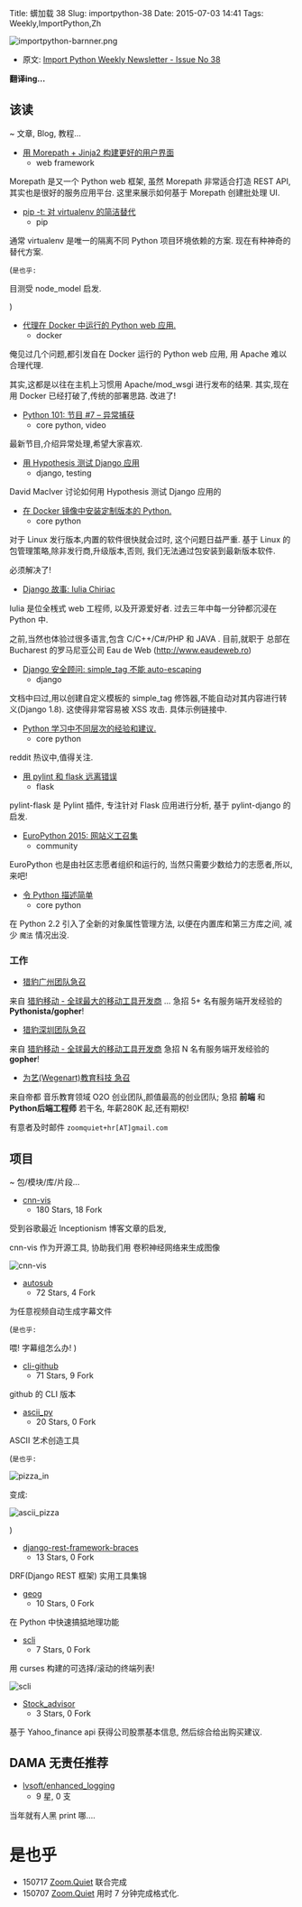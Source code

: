 Title: 蠎加载 38
Slug: importpython-38
Date: 2015-07-03 14:41
Tags: Weekly,ImportPython,Zh

![importpython-barnner.png](http://zoomq.qiniudn.com/ZQCollection/snap/importpython-barnner.png?imageView2/2/h/210)


- 原文: [Import Python Weekly Newsletter - Issue No 38](http://importpython.com/newsletter/no/38/)


**翻译ing...**

## 该读
~ 文章, Blog, 教程...

- [用 Morepath + Jinja2 构建更好的用户界面](http://blog.startifact.com/posts/morepath-batching-example.html)
    - web framework

Morepath 是又一个 Python web 框架,
虽然 Morepath 非常适合打造 REST API,
其实也是很好的服务应用平台.
这里来展示如何基于 Morepath 创建批处理 UI.



- [pip -t: 对 virtualenv 的简洁替代](http://blog.zoomeranalytics.com/pip-install-t/)
    - pip

通常 virtualenv 是唯一的隔离不同 Python 项目环境依赖的方案.
现在有种神奇的替代方案.

(`是也乎:`

目测受 node_model 启发.

)

- [代理在 Docker 中运行的 Python web 应用.](http://blog.dscpl.com.au/2015/06/proxying-to-python-web-application.html)
    - docker

俺见过几个问题,都引发自在 Docker 运行的 Python web 应用,
用 Apache 难以合理代理.

其实,这都是以往在主机上习惯用 Apache/mod_wsgi 进行发布的结果.
其实,现在用 Docker 已经打破了,传统的部署思路.
改进了!

- [Python 101: 节目 #7 – 异常捕获](http://feedproxy.google.com/~r/TheMouseVsThePython/~3/V8q86BPZaOs/)
    - core python, video

最新节目,介绍异常处理,希望大家喜欢.

- [用 Hypothesis 测试 Django 应用](https://skillsmatter.com/skillscasts/6475-testing-django-applications-using-hypothesis)
    - django, testing

David MacIver 
讨论如何用 Hypothesis 测试 Django 应用的
 

- [在 Docker 镜像中安装定制版本的 Python.](http://blog.dscpl.com.au/2015/06/installing-custom-python-version-into.html)
    - core python

对于 Linux 发行版本,内置的软件很快就会过时,
这个问题日益严重.
基于 Linux 的包管理策略,除非发行商,升级版本,否则,
我们无法通过包安装到最新版本软件.

必须解决了!

- [Django 故事: Iulia Chiriac](http://blog.djangogirls.org/post/122760203063)

Iulia 是位全桟式 web 工程师,
以及开源爱好者.
过去三年中每一分钟都沉浸在 Python 中.

之前,当然也体验过很多语言,包含 C/C++/C#/PHP 和 JAVA .
目前,就职于 总部在 Bucharest 的罗马尼亚公司 Eau de Web (http://www.eaudeweb.ro)

- [Django 安全顾问: simple_tag 不能 auto-escaping](https://www.djangoproject.com/weblog/2015/jun/29/simple_tag-security-advisory/)
    - django

文档中曰过,用以创建自定义模板的 simple_tag
修饰器,不能自动对其内容进行转义(Django 1.8).
这使得非常容易被 XSS 攻击.
具体示例链接中.

- [Python 学习中不同层次的经验和建议.](http://www.reddit.com/r/Python/comments/3bcfba/learning_resource_at_intermediate_to_advanced/)
    - core python

reddit 热议中,值得关注.

- [用 pylint 和 flask 远离错误](https://github.com/jschaf/pylint-flask)
    - flask

pylint-flask 是 Pylint 插件,
专注针对 Flask 应用进行分析,
基于 pylint-django 的启发.


- [EuroPython 2015: 网站义工召集](http://blog.europython.eu/post/122845271022)
    - community

EuroPython 也是由社区志愿者组织和运行的,
当然只需要少数给力的志愿者,所以,来吧!

- [令 Python 描述简单](http://www.smallsurething.com/python-descriptors-made-simple/)
    - core python

在 Python 2.2 引入了全新的对象属性管理方法,
以便在内置库和第三方库之间,
减少 `魔法` 情况出没.



### 工作

-   [猎豹广州团队急召](https://github.com/cheetahmobile/CMBM/wiki/BmGzHr)

来自 [猎豹移动 - 全球最大的移动工具开发商](http://www.cmcm.com/zh-cn/cm-backup/) ...
急招 5+ 名有服务端开发经验的 **Pythonista/gopher**!


-   [猎豹深圳团队急召](https://github.com/cheetahmobile/CMBM/wiki/BmSzHr)

来自 [猎豹移动 - 全球最大的移动工具开发商](http://www.cmcm.com/zh-cn/cm-backup/)
急招 N 名有服务端开发经验的 **gopher**!


- [为艺(Wegenart)教育科技 急召](https://github.com/ZoomQuiet/zoomquiet/wiki/Hr4Wegenart)

来自帝都 音乐教育领域 O2O 创业团队,颜值最高的创业团队;
急招 **前端** 和 **Python后端工程师** 若干名, 年薪280K 起,还有期权!

有意者及时邮件 `zoomquiet+hr[AT]gmail.com`


## 项目
~ 包/模块/库/片段...


- [cnn-vis](https://github.com/jcjohnson/cnn-vis)
    - 180 Stars, 18 Fork

受到谷歌最近 Inceptionism 
博客文章的启发,

cnn-vis 作为开源工具, 协助我们用 卷积神经网络来生成图像

![cnn-vis](https://camo.githubusercontent.com/2c76373d72fa266e8a4c614e4b301c48cf1c10b0/687474703a2f2f63732e7374616e666f72642e6564752f70656f706c652f6a636a6f686e732f636e6e2d7669732d6578616d706c65732f6578616d706c6531322e706e67)

- [autosub](https://github.com/agermanidis/autosub)
    - 72 Stars, 4 Fork

为任意视频自动生成字幕文件

(`是也乎:`

喂! 字幕组怎么办!
)

- [cli-github](https://github.com/harshasrinivas/cli-github)
    - 71 Stars, 9 Fork

github 的 CLI 版本

- [ascii_py](https://github.com/ProfOak/ascii_py)
    - 20 Stars, 0 Fork

ASCII 艺术创造工具

(`是也乎:`

![pizza_in](https://raw.githubusercontent.com/ProfOak/ascii_py/master/Media/pizza_in.jpg)

变成:

![ascii_pizza](https://raw.githubusercontent.com/ProfOak/ascii_py/master/Media/ayy_lmao_pizza.jpg)

)

- [django-rest-framework-braces](https://github.com/dealertrack/django-rest-framework-braces)
    - 13 Stars, 0 Fork

DRF(Django REST 框架) 实用工具集锦

- [geog](https://github.com/jwass/geog)
    - 10 Stars, 0 Fork

在 Python 中快速搞掂地理功能

- [scli](https://github.com/davecarpie/scli)
    - 7 Stars, 0 Fork

用 curses 构建的可选择/滚动的终端列表!

![scli](https://camo.githubusercontent.com/73a473a0193f8110b1e5fd53a126255c2a984527/687474703a2f2f692e696d6775722e636f6d2f504569335139382e706e67)

- [Stock_advisor](https://github.com/robbiebarrat/Stock_advisor)
    - 3 Stars, 0 Fork

基于
Yahoo_finance api 
获得公司股票基本信息,
然后综合给出购买建议.

## DAMA 无责任推荐

- [lvsoft/enhanced_logging](https://github.com/lvsoft/enhanced_logging)
    - 9 星, 0 支

当年就有人黑 print 哪....


# 是也乎

- 150717 [Zoom.Quiet](http://zoomquiet.io) 联合完成
- 150707 [Zoom.Quiet](http://zoomquiet.io) 用时 7 分钟完成格式化.
